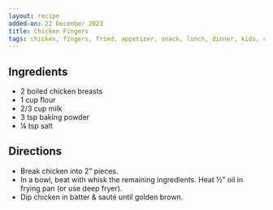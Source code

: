 ```yaml
---
layout: recipe
added-on: 22 December 2023
title: Chicken Fingers
tags: chicken, fingers, fried, appetizer, snack, lunch, dinner, kids, children, easy, quick, simple, flour, milk, baking powder, salt
---
```


## Ingredients

- 2 boiled chicken breasts
- 1 cup flour
- 2/3 cup milk
- 3 tsp baking powder
- ¼ tsp salt

## Directions

- Break chicken into 2” pieces.
- In a bowl, beat with whisk the remaining ingredients. Heat ½” oil in frying pan (or use deep fryer).
- Dip chicken in batter & sauté until golden brown.
